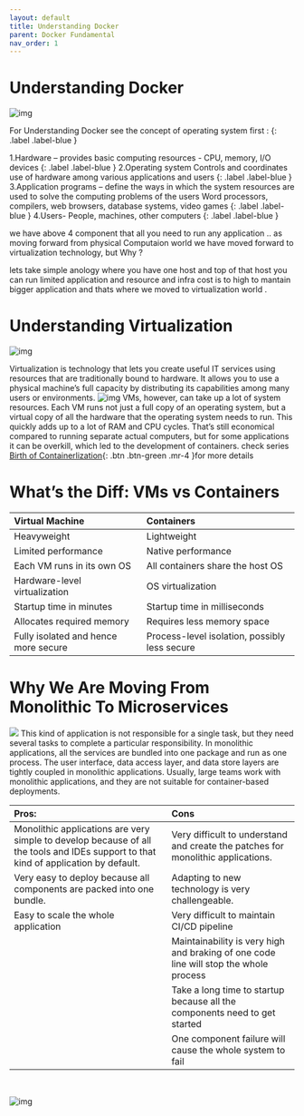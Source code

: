 ```yaml
---
layout: default
title: Understanding Docker 
parent: Docker Fundamental
nav_order: 1
---
```

# Understanding Docker 
![img](https://raw.githubusercontent.com/sangam14/ContainerLabs/master/img/four-components-of-computer-system.png) 
<br>

For Understanding Docker see the concept of operating system first :
{: .label .label-blue } 

1.Hardware – provides basic computing resources - CPU, memory, I/O devices
{: .label .label-blue }
2.Operating system Controls and coordinates use of hardware among various applications and users
{: .label .label-blue }
3.Application programs – define the ways in which the system resources are used to solve the computing problems of the users Word processors, compilers, web browsers, database systems, video games
{: .label .label-blue }
4.Users- People, machines, other computers
{: .label .label-blue }

we have above 4 component that all you need to run any application .. as moving forward from physical Computaion world we have moved forward to virtualization technology, but Why ?

lets take simple anology where you have one host and top of that host you can run limited application and resource and infra cost is to high to mantain bigger application and thats where we moved to virtualization world . 


# Understanding Virtualization
![img](https://raw.githubusercontent.com/sangam14/ContainerLabs/master/img/Virtualization.png)

Virtualization is technology that lets you create useful IT services using resources that are traditionally bound to hardware. It allows you to use a physical machine’s full capacity by distributing its capabilities among many users or environments.
![img](https://raw.githubusercontent.com/sangam14/ContainerLabs/master/img/virtualizationvscontainerlization.png)
VMs, however, can take up a lot of system resources. Each VM runs not just a full copy of an operating system, but a virtual copy of all the hardware that the operating system needs to run. This quickly adds up to a lot of RAM and CPU cycles. That’s still economical compared to running separate actual computers, but for some applications it can be overkill, which led to the development of containers. check series [ Birth of Containerlization](http://containerlabs.kubedaily.com/Birth_of_Containerization/README.html){: .btn .btn-green .mr-4 }for more details 
# What’s the Diff: VMs vs Containers

| Virtual Machine       | Containers       | 
|:-------------|:------------------|
| Heavyweight  |   Lightweight     | 
| Limited performance |   Native performance | 
| Each VM runs in its own OS   |   All containers share the host OS  | 
| Hardware-level virtualization   | OS virtualization |
| Startup time in minutes | Startup time in milliseconds |
| Allocates required memory | Requires less memory space |
| Fully isolated and hence more secure | Process-level isolation, possibly less secure |

# Why We Are Moving From Monolithic To Microservices   
![](https://raw.githubusercontent.com/sangam14/ContainerLabs/master/img/monolith.png)
This kind of application is not responsible for a single task, but they need several tasks to complete a particular responsibility. In monolithic applications, all the services are bundled into one package and run as one process. The user interface, data access layer, and data store layers are tightly coupled in monolithic applications. Usually, large teams work with monolithic applications, and they are not suitable for container-based deployments.

|  Pros:       | Cons      | 
|:-------------|:------------------|
| Monolithic applications are very simple to develop because of all the tools and IDEs support to that kind of application by default. |Very difficult to understand and create the patches for monolithic applications.|
|Very easy to deploy because all components are packed into one bundle.| Adapting to new technology is very challengeable.|
|Easy to scale the whole application|Very difficult to maintain CI/CD pipeline|
| |Maintainability is very high and braking of one code line will stop the whole process| 
| |Take a long time to startup because all the components need to get started | 
| |One component failure will cause the whole system to fail | 
<br>

![img](https://raw.githubusercontent.com/sangam14/ContainerLabs/master/img/microservice.png)








